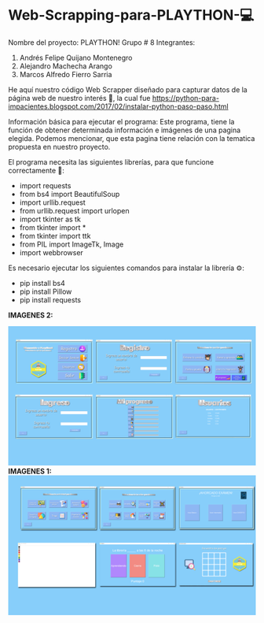 # Web-Scrapping-para-PLAYTHON-💻
Nombre del proyecto: PLAYTHON! 
Grupo # 8 
Integrantes:

1. Andrés Felipe Quijano Montenegro
2. Alejandro Machecha Arango
3. Marcos Alfredo Fierro Sarria

He aquí nuestro código Web Scrapper diseñado para capturar datos de la página web de nuestro interés 💬, la cual fue https://python-para-impacientes.blogspot.com/2017/02/instalar-python-paso-paso.html

Información básica para ejecutar el programa: 
Este programa, tiene la función de obtener determinada información e imágenes de una pagina elegida. Podemos mencionar, que esta pagina tiene relación con la tematica propuesta en nuestro proyecto.

El programa necesita las siguientes librerías, para que funcione correctamente 📔:  

- import requests
- from bs4 import BeautifulSoup
- import urllib.request
- from urllib.request import urlopen
- import tkinter as tk
- from tkinter import *
- from tkinter import ttk
- from PIL import ImageTk, Image
- import webbrowser

Es necesario ejecutar los siguientes comandos para instalar la librería ⚙:

- pip install bs4
- pip install Pillow
- pip install requests

**IMAGENES 2:**

![Images](https://github.com/MarcosAlferoFierroSarriamfierros/PLAYTHON-/blob/main/Capturas%20del%20Proyecto/IMAGEN1.png)
**IMAGENES 1:**
![Images](https://github.com/MarcosAlferoFierroSarriamfierros/PLAYTHON-/blob/main/Capturas%20del%20Proyecto/IMAGEN2.png)

